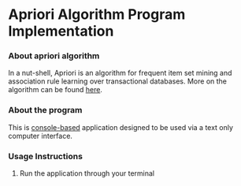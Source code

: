 # Apriori Algorithm Program Implementation

### About apriori algorithm
In a nut-shell, Apriori is an algorithm for frequent item set mining and association rule learning 
over transactional databases. More on the algorithm can be found 
[here](https://en.wikipedia.org/wiki/Apriori_algorithm "Apriori Algorithm").

### About the program
This is [console-based](https://en.wikipedia.org/wiki/Console_application "Console Programs") 
application designed to be used via a text only computer interface.

### Usage Instructions
1. Run the application through your terminal
